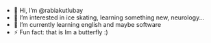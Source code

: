 - 👋 Hi, I’m @rabiakutlubay
- 👀 I’m interested in ice skating, learning something new, neurology...
- 🌱 I’m currently learning english and maybe software
- ⚡ Fun fact: that is Im a butterfly :)

<!---
rabiakutlubay/rabiakutlubay is a ✨ special ✨ repository because its `README.md` (this file) appears on your GitHub profile.
You can click the Preview link to take a look at your changes.
--->
